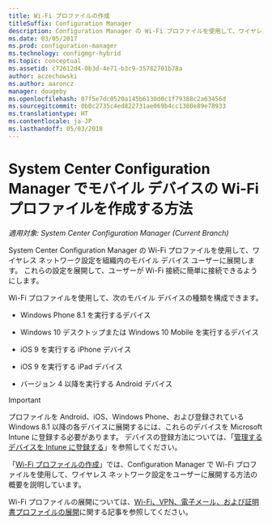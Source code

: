 ```yaml
---
title: Wi-Fi プロファイルの作成
titleSuffix: Configuration Manager
description: Configuration Manager の Wi-Fi プロファイルを使用して、ワイヤレス ネットワーク設定を組織内のモバイル デバイス ユーザーに展開する方法について説明します。
ms.date: 03/05/2017
ms.prod: configuration-manager
ms.technology: configmgr-hybrid
ms.topic: conceptual
ms.assetid: c72612d4-0b3d-4e71-b3c9-35782701b78a
author: aczechowski
ms.author: aaroncz
manager: dougeby
ms.openlocfilehash: 07f5e7dc0520a145b6130d0c1f79388c2a63456d
ms.sourcegitcommit: 0b0c2735c4ed822731ae069b4cc1380e89e78933
ms.translationtype: HT
ms.contentlocale: ja-JP
ms.lasthandoff: 05/03/2018
---
```

# <a name="how-to-create-wi-fi-profiles-for-mobile-devices-in-system-center-configuration-manager"></a>System Center Configuration Manager でモバイル デバイスの Wi-Fi プロファイルを作成する方法

*適用対象: System Center Configuration Manager (Current Branch)*

System Center Configuration Manager の Wi-Fi プロファイルを使用して、ワイヤレス ネットワーク設定を組織内のモバイル デバイス ユーザーに展開します。 これらの設定を展開して、ユーザーが Wi-Fi 接続に簡単に接続できるようにします。  

Wi-Fi プロファイルを使用して、次のモバイル デバイスの種類を構成できます。  

-   Windows Phone 8.1 を実行するデバイス  

-   Windows 10 デスクトップまたは Windows 10 Mobile を実行するデバイス  

-   iOS 9 を実行する iPhone デバイス  

-   iOS 9 を実行する iPad デバイス  

-   バージョン 4 以降を実行する Android デバイス

> [!IMPORTANT]  
>  プロファイルを Android、iOS、Windows Phone、および登録されている Windows 8.1 以降の各デバイスに展開するには、これらのデバイスを Microsoft Intune に登録する必要があります。 デバイスの登録方法については、「[管理するデバイスを Intune に登録する](https://docs.microsoft.com/intune/deploy-use/enroll-devices-in-microsoft-intune)」を参照してください。  

「[Wi-Fi プロファイルの作成](../../protect/deploy-use/create-wifi-profiles.md#create-a-wi-fi-profile)」では、Configuration Manager で Wi-Fi プロファイルを使用して、ワイヤレス ネットワーク設定をユーザーに展開する方法の概要を説明しています。

Wi-Fi プロファイルの展開については、[Wi-Fi、VPN、電子メール、および証明書プロファイルの展開](../../protect/deploy-use/deploy-wifi-vpn-email-cert-profiles.md)に関する記事を参照してください。

